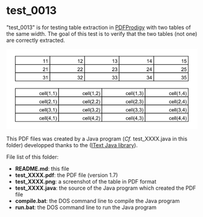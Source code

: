test_0013
=========

"test_0013" is for testing table extraction in [PDFProdigy](http://www.pdfprodigy.com) with two tables of the same width. The goal of this test is to verify that the two tables (not one) are correctly extracted.

![test_0013 screenshot](test_0013.png)

This PDF files was created by a Java program (_Cf._ test_XXXX.java in this folder) developped thanks to the ([IText Java library](http://itextpdf.com/)).

File list of this folder:

   - **README.md**: this file
   - **test_XXXX.pdf**: the PDF file (version 1.7)
   - **test_XXXX.png**: a screenshot of the table in PDF format
   - **test_XXXX.java**: the source of the Java program which created the PDF file
   - **compile.bat**: the DOS command line to compile the Java program
   - **run.bat**: the DOS command line to run the Java program
